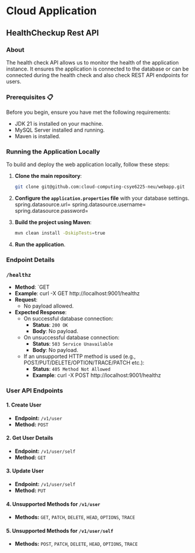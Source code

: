 # Cloud Application

## HealthCheckup Rest API

### About 
The health check API allows us to monitor the health of the application instance. It ensures the application is connected to the database or can be connected during the health check and also check REST API endpoints for users.

### Prerequisites 📋

Before you begin, ensure you have met the following requirements:

- JDK 21 is installed on your machine.
- MySQL Server installed and running. 
- Maven is installed.

### Running the Application Locally

To build and deploy the web application locally, follow these steps:

1. **Clone the main repository**: 
   ```bash
   git clone git@github.com:cloud-computing-csye6225-neu/webapp.git
   ```   
2. **Configure the `application.properties` file** with your database settings.
   spring.datasource.url=
   spring.datasource.username=
   spring.datasource.password=

4. **Build the project using Maven**: 
   ```bash
   mvn clean install -DskipTests=true
   ```

5. **Run the application**.

### Endpoint Details

### `/healthz`

- **Method**: `GET
- **Example**: curl -X GET http://localhost:9001/healthz
- **Request**: 
  - No payload allowed. 
- **Expected Response**:
  - On successful database connection:
    - **Status**: `200 OK`
    - **Body**: No payload.  
  - On unsuccessful database connection:
    - **Status**: `503 Service Unavailable`
    - **Body**: No payload.  
  - If an unsupported HTTP method is used (e.g., POST/PUT/DELETE/OPTION/TRACE/PATCH etc.):
    - **Status**: `405 Method Not Allowed`
    - **Example**: curl -X POST http://localhost:9001/healthz


### User API Endpoints

#### 1. Create User
- **Endpoint:** `/v1/user`
- **Method:** `POST`

#### 2. Get User Details
- **Endpoint:** `/v1/user/self`
- **Method:** `GET`

#### 3. Update User
- **Endpoint:** `/v1/user/self`
- **Method:** `PUT`

#### 4. Unsupported Methods for `/v1/user`
- **Methods:** `GET`, `PATCH`, `DELETE`, `HEAD`, `OPTIONS`, `TRACE`

#### 5. Unsupported Methods for `/v1/user/self`
- **Methods:** `POST`, `PATCH`, `DELETE`, `HEAD`, `OPTIONS`, `TRACE`
